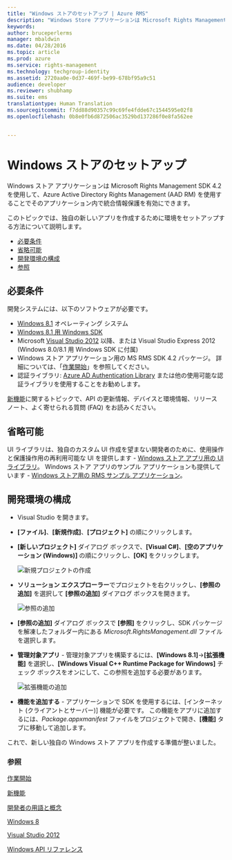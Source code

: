```yaml
---
title: "Windows ストアのセットアップ | Azure RMS"
description: "Windows Store アプリケーションは Microsoft Rights Management SDK 4.2 を使用して、そのアプリケーション内で統合情報保護を有効にできます。"
keywords: 
author: bruceperlerms
manager: mbaldwin
ms.date: 04/28/2016
ms.topic: article
ms.prod: azure
ms.service: rights-management
ms.technology: techgroup-identity
ms.assetid: 2720aa0e-0d37-469f-be99-678bf95a9c51
audience: developer
ms.reviewer: shubhamp
ms.suite: ems
translationtype: Human Translation
ms.sourcegitcommit: f7dd88d90357c99c69fe4fdde67c1544595e02f8
ms.openlocfilehash: 0b8e0fb6d872506ac3529bd137286f0e8fa562ee


---
```


# Windows ストアのセットアップ

Windows ストア アプリケーションは Microsoft Rights Management SDK 4.2 を使用して、Azure Active Directory Rights Management (AAD RM) を使用することでそのアプリケーション内で統合情報保護を有効にできます。

このトピックでは、独自の新しいアプリを作成するために環境をセットアップする方法について説明します。

-   [必要条件](#prerequisites)
-   [省略可能](#optional)
-   [開発環境の構成](#configuring-your-development-environment)
-   [参照](#see-also)

## 必要条件


開発システムには、以下のソフトウェアが必要です。

-   [Windows 8.1](http://windows.microsoft.com/en-US/windows-8/meet) オペレーティング システム
-   [Windows 8.1 用 Windows SDK](https://msdn.microsoft.com/windows/desktop/bg162891.aspx)
-   Microsoft [Visual Studio 2012](http://www.microsoft.com/visualstudio/eng/products/visual-studio-overview) 以降、または Visual Studio Express 2012 (Windows 8.0/8.1 用 Windows SDK に付属)
-   Windows ストア アプリケーション用の MS RMS SDK 4.2 パッケージ。 詳細については、「[作業開始](get-started.md)」を参照してください。
-   認証ライブラリ: [Azure AD Authentication Library](https://msdn.microsoft.com/en-us/library/jj573266.aspx) または他の使用可能な認証ライブラリを使用することをお勧めします。

[新機能](release-notes.md)に関するトピックで、API の更新情報、デバイスと環境情報、リリース ノート、よく寄せられる質問 (FAQ) をお読みください。

## 省略可能

UI ライブラリは、独自のカスタム UI 作成を望まない開発者のために、使用操作と保護操作用の再利用可能な UI を提供します - [Windows ストア アプリ用の UI ライブラリ](https://github.com/AzureAD/rms-sdk-ui-for-windowsstore)。 Windows ストア アプリのサンプル アプリケーションも提供しています - [Windows ストア用の RMS サンプル アプリケーション](https://github.com/AzureADSamples/rms-samples-for-windowsstore)。

## 開発環境の構成


-   Visual Studio を開きます。
-   **[ファイル]**、**[新規作成]**、**[プロジェクト]** の順にクリックします。
-   **[新しいプロジェクト]** ダイアログ ボックスで、**[Visual C\#]**、**[空のアプリケーション (Windows)]** の順にクリックし、**[OK]** をクリックします。

    ![新規プロジェクトの作成](../media/winrtsetup-newproj.png)

-   **ソリューション エクスプローラー**でプロジェクトを右クリックし、**[参照の追加]** を選択して **[参照の追加]** ダイアログ ボックスを開きます。

    ![参照の追加](../media/winrtsetup-addref.png)

-   **[参照の追加]** ダイアログ ボックスで **[参照]** をクリックし、SDK パッケージを解凍したフォルダー内にある *Microsoft.RightsManagement.dll* ファイルを選択します。
-   **管理対象アプリ** - 管理対象アプリを構築するには、**[Windows 8.1]**-&gt;**[拡張機能]** を選択し、**[Windows Visual C++ Runtime Package for Windows]** チェック ボックスをオンにして、この参照を追加する必要があります。

    ![拡張機能の追加](../media/winrtsetup-refmngr.png)

-   **機能を追加する** - アプリケーションで SDK を使用するには、[インターネット (クライアントとサーバー)] 機能が必要です。 この機能をアプリに追加するには、*Package.appxmanifest* ファイルをプロジェクトで開き、**[機能]** タブに移動して追加します。

これで、新しい独自の Windows ストア アプリを作成する準備が整いました。

### 参照

[作業開始](get-started.md)

[新機能](release-notes.md)

[開発者の用語と概念](core-concepts.md)

[Windows 8](http://windows.microsoft.com/en-US/windows-8/meet)

[Visual Studio 2012](http://www.microsoft.com/visualstudio/eng/products/visual-studio-overview)

[Windows API リファレンス](/rights-management/sdk/4.2/api/winrt/Microsoft.RightsManagement)



<!--HONumber=Jul16_HO2-->


